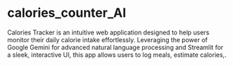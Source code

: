 # calories_counter_AI
Calories Tracker is an intuitive web application designed to help users monitor their daily calorie intake effortlessly. Leveraging the power of Google Gemini for advanced natural language processing and Streamlit for a sleek, interactive UI, this app allows users to log meals, estimate calories,.

